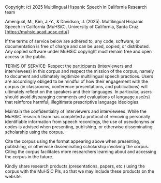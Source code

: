 Copyright (c) 2025 Multilingual Hispanic Speech in California Research team

Amengual, M., Kim, J.-Y., & Davidson, J. (2025). Multilingual Hispanic Speech in California (MuHSiC). University of California, Santa Cruz. [https://muhsic.acad.ucsc.edu/]

If the terms of service below are adhered to, any code, software, or documentation is free of charge and can be used, copied, or distributed. Any copied software under MuHSiC copyright must remain free and open access to the public.

TERMS OF SERVICE:
Respect the participants (interviewers and interviewees) in this corpus and respect the mission of the corpus, namely to document and ultimately legitimize multilingual speech practices. Users are accordingly obliged to be mindful of how their engagement with the corpus (in classrooms, conference presentations, and publications) will ultimately reflect on the speakers and their languages. In particular, users should avoid disparaging comments and evaluations of language use(rs) that reinforce harmful, illegitimate prescriptive language ideologies.

Maintain the confidentiality of interviewers and interviewees. While the MuHSiC research team has completed a protocol of removing personally identifiable information from speech recordings, the use of pseudonyms or codes is advised when presenting, publishing, or otherwise disseminating scholarship using the corpus.

Cite the corpus using the format appearing above when presenting, publishing, or otherwise disseminating scholarship involving the corpus. Citing the corpus facilitates more researchers learning about and accessing the corpus in the future. 

Kindly share research products (presentations, papers, etc.) using the corpus with the MuHSiC PIs, so that we may include these products on the website.
